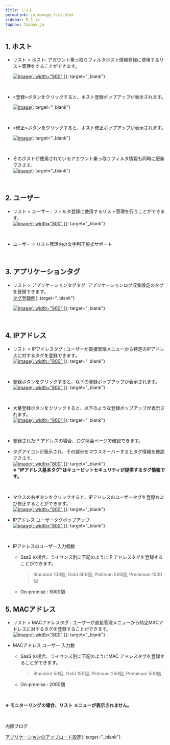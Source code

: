 ```yaml
---
title: リスト
permalink: ja_manage_list.html
sidebar: M_C_ja
topnav: topnav_ja
---
```


## 1. ホスト

- リスト > ホスト: アカウント乗っ取りフィルタホスト情報登録に使用するリスト管理をすることができます。

  [![image](/docs/images/Manual/common/manage/list/ja/1.PNG){: width="800" }](/docs/images/Manual/common/manage/list/ja/1.PNG){: target="_blank"}

<br />

- <登録>ボタンをクリックすると、ホスト登録ポップアップが表示されます。   

  [![image](/docs/images/Manual/common/manage/list/ja/2.PNG)](/docs/images/Manual/common/manage/list/ja/2.PNG){: target="_blank"}

<br />

- <修正>ボタンをクリックすると、ホスト修正ポップアップが表示されます。  

  [![image](/docs/images/Manual/common/manage/list/ja/3.PNG)](/docs/images/Manual/common/manage/list/ja/3.PNG){: target="_blank"}

<br />

- そのホストが使用されているアカウント乗っ取りフィルタ情報も同時に更新できます。   
  [![image](/docs/images/Manual/common/manage/list/ja/4.PNG)](/docs/images/Manual/common/manage/list/ja/4.PNG){: target="_blank"}

<br />

## 2. ユーザー

- リスト > ユーザー : フィルタ登録に使用するリスト管理を行うことができます。   
  [![image](/docs/images/Manual/common/manage/list/ja/5.PNG){: width="800" }](/docs/images/Manual/common/manage/list/ja/5.PNG){: target="_blank"}

<br />

- ユーザー > リスト管理内の文字列正規式サポート

<br />

## 3. アプリケーションタグ

- リスト > アプリケーションタグタグ: アプリケーションログ収集設定のタグを登録できます。   
[タグ登録例](https://qubitsec.github.io/ja_logcol_application.html){: target="_blank"}

  [![image](/docs/images/Manual/common/manage/list/ja/6.PNG){: width="800" }](/docs/images/Manual/common/manage/list/ja/6.PNG){: target="_blank"}

<br />

## 4. IPアドレス 

- リスト > IPアドレスタグ : ユーザーが直接管理メニューから特定のIPアドレスに対するタグを登録できます。   
  [![image](/docs/images/Manual/common/manage/list/ja/7.PNG){: width="800" }](/docs/images/Manual/common/manage/list/ja/7.PNG){: target="_blank"}

<br />

- 登録ボタンをクリックすると、以下の登録ポップアップが表示されます。   
  [![image](/docs/images/Manual/common/manage/list/ja/8.PNG){: width="800" }](/docs/images/Manual/common/manage/list/ja/8.PNG){: target="_blank"}

 <br />

- 大量登録ボタンをクリックすると、以下のような登録ポップアップが表示されます。   
  [![image](/docs/images/Manual/common/manage/list/ja/9.PNG){: width="800" }](/docs/images/Manual/common/manage/list/ja/9.PNG){: target="_blank"}

 <br />

- 登録されたIP アドレスの場合、ログ照会ページで確認できます。
- タグアイコンが表示され、その部分をマウスオーバーするとタグ情報を確認できます。   
  [![image](/docs/images/Manual/common/manage/list/ja/10.PNG){: width="800" }](/docs/images/Manual/common/manage/list/ja/10.PNG){: target="_blank"}   
 **※ "IPアドレス基本タグ"はキュービットセキュリティが提供するタグ情報です。**

  <br />

 - マウスの右ボタンをクリックすると、IPアドレスのユーザータグを登録および修正することができます。   
   [![image](/docs/images/Manual/common/manage/list/ja/11.PNG){: width="800" }](/docs/images/Manual/common/manage/list/ja/11.PNG){: target="_blank"}   

- IPアドレス ユーザータグポップアップ   
   [![image](/docs/images/Manual/common/manage/list/ja/12.PNG){: width="800" }](/docs/images/Manual/common/manage/list/ja/12.PNG){: target="_blank"}

  <br />

- IPアドレスのユーザー入力個数

  - SaaS の場合、ライセンス別に下記のようにIP アドレスタグを登録することができます。

    > Standard 100個,
    > Gold 300個,
    > Platinum 500個,
    > Preminum 1000個

  - On-premise : 5000個

## 5. MACアドレス

- リスト > MACアドレスタグ : ユーザーが直接管理メニューから特定MACアドレスに対するタグを登録することができます。   
  [![image](/docs/images/Manual/common/manage/list/ja/13.PNG){: width="800" }](/docs/images/Manual/common/manage/list/ja/13.PNG){: target="_blank"}

- MACアドレス ユーザー 入力数

  - SaaS の場合、ライセンス別に下記のようにMAC アドレスタグを登録することができます。

    > Standard 50個,
    > Gold 150個,
    > Platinum 250個,
    > Preminum 500個

  - On-premise : 2000個

<br />

**※ モニターリングの場合、リスト メニューが表示されません。**

<br />

内部ブログ 

[アプリケーションのアップロード設定](https://qubitsec.github.io/ja_set_app_log_up.html){: target="_blank"}